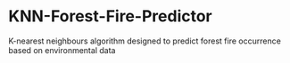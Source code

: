 # KNN-Forest-Fire-Predictor
K-nearest neighbours algorithm designed to predict forest fire occurrence based on environmental data
